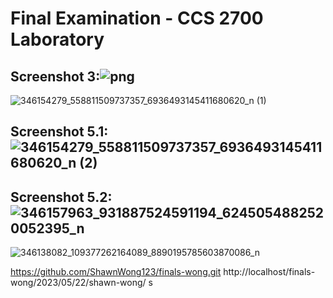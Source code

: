 # Final Examination - CCS 2700 Laboratory

## Screenshot 3:![![png](https://github.com/ShawnWong123/finals-wong/assets/115630713/a472dd95-db79-467a-9c0e-973c021c6453)](https://github.com/ShawnWong123/finals-wong/assets/115630713/4ca64b3b-1c7f-4123-86ca-3b35719a1c40)
![346154279_558811509737357_6936493145411680620_n (1)](https://github.com/ShawnWong123/finals-wong/assets/115630713/a3ae61f1-7cf2-4427-85c8-6b53fc27469d)



## Screenshot 5.1:![346154279_558811509737357_6936493145411680620_n (2)](https://github.com/ShawnWong123/finals-wong/assets/115630713/c3853663-ae3f-47be-99dd-98794129c057)


## Screenshot 5.2:![346157963_931887524591194_6245054882520052395_n](https://github.com/ShawnWong123/finals-wong/assets/115630713/b0d942e8-1e9b-4209-9857-eea3c1e0e509)
![346138082_109377262164089_8890195785603870086_n](https://github.com/ShawnWong123/finals-wong/assets/115630713/98249491-7a16-476a-8478-f329d6fffa17)





https://github.com/ShawnWong123/finals-wong.git
http://localhost/finals-wong/2023/05/22/shawn-wong/
s
